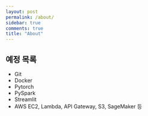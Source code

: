 ```yaml
---
layout: post
permalink: /about/
sidebar: true
comments: true
title: "About"
---
```


## 예정 목록

- Git
- Docker
- Pytorch
- PySpark
- Streamlit
- AWS EC2, Lambda, API Gateway, S3, SageMaker 등
